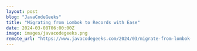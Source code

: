 ```yaml
---
layout: post
blog: "JavaCodeGeeks"
title: "Migrating from Lombok to Records with Ease"
date: 2024-03-08T06:00:00Z
image: images/javacodegeeks.png
remote_url: "https://www.javacodegeeks.com/2024/03/migrate-from-lombok-to-records-with-ease.html"
---
```

